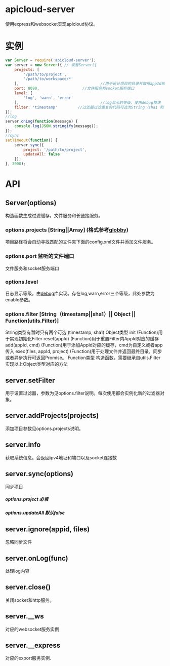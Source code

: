 # apicloud-server
使用express和websocket实现apicloud协议。

# 实例
~~~javascript
var Server = require('apicloud-server');
var server = new Server({ // 或者Server({
    projects: [
        '/path/to/project',
        '/path/to/workspace/*'
    ],                                    //用于设计项目的目录并取得appId绑定 /appId/**/*
    port: 8090,                   //文件服务和socket服务端口
    level: [
        'log', 'warn', 'error'
    ],                                    //log显示的等级。使用debug模块
    filter: 'timestamp'         //过滤器过滤重复的代码可选为String（sha1 和 timestamp）或者 Function构造函数继承于apicloud-server／lib/utils.Filter 或者 Object 将会使用utils.makeFilterClass构造并实例化
});
//log
server.onLog(function(message) {
    console.log(JSON.stringify(message));
});
//sync
setTimeout(function() {
    server.sync({
        project: '/path/to/project',
        updateAll: false
    });
}, 3000);
~~~

# API
## Server(options)
构造函数生成过滤缓存，文件服务和长链接服务。
### options.projects [String||Array<String>] (格式参考[globby](https://github.com/sindresorhus/globby))
项目路径将会自动寻找匹配的文件夹下面的config.xml文件并添加文件服务。
### options.port 监听的文件端口
文件服务和socket服务端口
### options.level
日志显示等级。由[debug](https://github.com/visionmedia/debug)库实现。存在log,warn,error三个等级，此处参数为enable参数。
### options.filter [String（timestamp||sha1）|| Object || Function(utils.Filter)]
String类型有暂时只有两个可选 (timestamp, sha1)
Object类型
    init (Function)用于实现初始化Filter
    reset(appId) (Function)用于重置Filter内AppId对应的缓存
    add(appId, cmd) (Function)用于添加AppId对应的缓存，cmd为自定义或者app传入
    exec(files, appId, project) (Function)用于处理文件并返回最终目录，同步或者异步执行可返回Promise。
Function类型
    构造函数，需要继承自utils.Filter实现以上Object类型对应的方法
## server.setFilter
用于设置过滤器，参数为见options.filter说明。每次使用都会实例化新的过滤器对象。
## server.addProjects(projects)
添加项目参数见options.projects说明。
## server.info
获取系统信息。会返回ipv4地址和端口以及socket连接数
## server.sync(options)
同步项目<br>
##### options.project   必填<br>
##### options.updateAll 默认false
## server.ignore(appid, files)
忽略同步文件
## server.onLog(func)
处理log内容
## server.close()
关闭socket和http服务。
## server.__ws
对应的websocket服务实例
## server.__express
对应的export服务实例.

